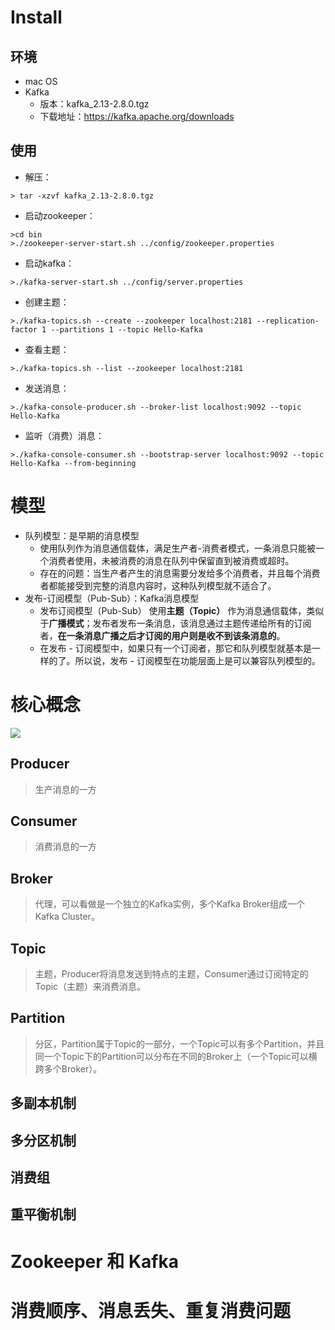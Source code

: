 #  Install
## 环境
* mac OS
* Kafka
	* 版本：kafka_2.13-2.8.0.tgz
	* 下载地址：https://kafka.apache.org/downloads
## 使用
* 解压：
```shell
> tar -xzvf kafka_2.13-2.8.0.tgz
```
* 启动zookeeper：
```shell
>cd bin
>./zookeeper-server-start.sh ../config/zookeeper.properties
```
* 启动kafka：
```shell
>./kafka-server-start.sh ../config/server.properties
```
* 创建主题：
```shell
>./kafka-topics.sh --create --zookeeper localhost:2181 --replication-factor 1 --partitions 1 --topic Hello-Kafka
```
* 查看主题：
```shell
>./kafka-topics.sh --list --zookeeper localhost:2181
```
* 发送消息：
```shell
>./kafka-console-producer.sh --broker-list localhost:9092 --topic Hello-Kafka
```
* 监听（消费）消息：
```shell
>./kafka-console-consumer.sh --bootstrap-server localhost:9092 --topic Hello-Kafka --from-beginning
```


# 模型
* 队列模型：是早期的消息模型
	* 使用队列作为消息通信载体，满足生产者-消费者模式，一条消息只能被一个消费者使用，未被消费的消息在队列中保留直到被消费或超时。
	* 存在的问题：当生产者产生的消息需要分发给多个消费者，并且每个消费者都能接受到完整的消息内容时，这种队列模型就不适合了。
* 发布-订阅模型（Pub-Sub）：Kafka消息模型
	* 发布订阅模型（Pub-Sub） 使用**主题（Topic）** 作为消息通信载体，类似于**广播模式**；发布者发布一条消息，该消息通过主题传递给所有的订阅者，**在一条消息广播之后才订阅的用户则是收不到该条消息的**。
	* 在发布 - 订阅模型中，如果只有一个订阅者，那它和队列模型就基本是一样的了。所以说，发布 - 订阅模型在功能层面上是可以兼容队列模型的。
# 核心概念
![](Kafka模型.png)

## Producer
> 生产消息的一方

## Consumer
> 消费消息的一方
## Broker
> 代理，可以看做是一个独立的Kafka实例，多个Kafka Broker组成一个Kafka Cluster。
## Topic
> 主题，Producer将消息发送到特点的主题，Consumer通过订阅特定的Topic（主题）来消费消息。
## Partition
> 分区，Partition属于Topic的一部分，一个Topic可以有多个Partition，并且同一个Topic下的Partition可以分布在不同的Broker上（一个Topic可以横跨多个Broker）。

## 多副本机制

## 多分区机制

## 消费组

## 重平衡机制

# Zookeeper 和 Kafka


# 消费顺序、消息丢失、重复消费问题
